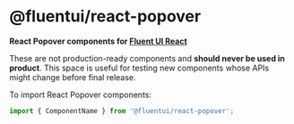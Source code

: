# @fluentui/react-popover

**React Popover components for [Fluent UI React](https://developer.microsoft.com/en-us/fluentui)**

These are not production-ready components and **should never be used in product**. This space is useful for testing new components whose APIs might change before final release.

To import React Popover components:

```js
import { ComponentName } from '@fluentui/react-popover';
```
